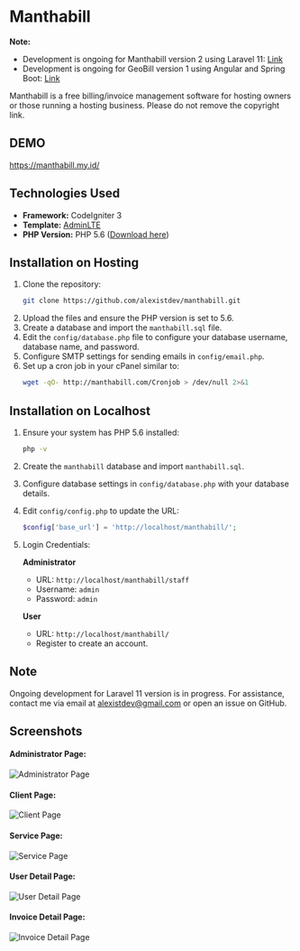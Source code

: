 # Manthabill

**Note:**
- Development is ongoing for Manthabill version 2 using Laravel 11: [Link](https://github.com/alexistdev/manthabill/tree/development)
- Development is ongoing for GeoBill version 1 using Angular and Spring Boot: [Link](https://github.com/alexistdev/geobill)

Manthabill is a free billing/invoice management software for hosting owners or those running a hosting business. Please do not remove the copyright link.
## DEMO
https://manthabill.my.id/

## Technologies Used
- **Framework:** CodeIgniter 3
- **Template:** [AdminLTE](https://adminlte.io/)
- **PHP Version:** PHP 5.6 ([Download here](https://sourceforge.net/projects/xampp/files/XAMPP%20Windows/5.6.3/))

## Installation on Hosting

1. Clone the repository:
   ```bash
   git clone https://github.com/alexistdev/manthabill.git
   ```
2. Upload the files and ensure the PHP version is set to 5.6.
3. Create a database and import the `manthabill.sql` file.
4. Edit the `config/database.php` file to configure your database username, database name, and password.
5. Configure SMTP settings for sending emails in `config/email.php`.
6. Set up a cron job in your cPanel similar to:
   ```bash
   wget -qO- http://manthabill.com/Cronjob > /dev/null 2>&1
   ```

## Installation on Localhost

1. Ensure your system has PHP 5.6 installed:
   ```bash
   php -v
   ```
2. Create the `manthabill` database and import `manthabill.sql`.
3. Configure database settings in `config/database.php` with your database details.
4. Edit `config/config.php` to update the URL:
   ```php
   $config['base_url'] = 'http://localhost/manthabill/';
   ```
5. Login Credentials:

   **Administrator**
   - URL: `http://localhost/manthabill/staff`
   - Username: `admin`
   - Password: `admin`

   **User**
   - URL: `http://localhost/manthabill/`
   - Register to create an account.

## Note
Ongoing development for Laravel 11 version is in progress. For assistance, contact me via email at [alexistdev@gmail.com](mailto:alexistdev@gmail.com) or open an issue on GitHub.

## Screenshots

#### Administrator Page:
![Administrator Page](https://github.com/alexistdev/manthabill/blob/master/Photo/gambar1.png?raw=true)

#### Client Page:
![Client Page](https://github.com/alexistdev/manthabill/blob/master/Photo/gambar2.png?raw=true)

#### Service Page:
![Service Page](https://github.com/alexistdev/manthabill/blob/master/Photo/gambar3.png?raw=true)

#### User Detail Page:
![User Detail Page](https://github.com/alexistdev/manthabill/blob/master/Photo/gambar4.png?raw=true)

#### Invoice Detail Page:
![Invoice Detail Page](https://github.com/alexistdev/manthabill/blob/master/Photo/gambar5.png?raw=true)
